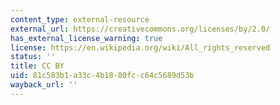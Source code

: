 ```yaml
---
content_type: external-resource
external_url: https://creativecommons.org/licenses/by/2.0/
has_external_license_warning: true
license: https://en.wikipedia.org/wiki/All_rights_reserved
status: ''
title: CC BY
uid: 81c583b1-a33c-4b18-80fc-c64c5689d53b
wayback_url: ''
---
```

